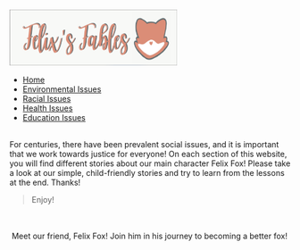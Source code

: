 
<html>
    <head>
        <title>My Great Game</title>
    <link rel="stylesheet" href="css/style.css">
    </head>
    <body style="margin:20px;"> 
    <div>
        <img src="foxlogo.png" width = "300" height = "100">
        </div>
      <link rel="stylesheet" href="https://stackpath.bootstrapcdn.com/bootstrap/4.5.0/css/bootstrap.min.css" integrity="sha384-9aIt2nRpC12Uk9gS9baDl411NQApFmC26EwAOH8WgZl5MYYxFfc+NcPb1dKGj7Sk" crossorigin="anonymous">

<div>
    <nav class="navbar navbar-light" style="background-color: #E88873;">
  <!-- Navbar content -->
</nav>
    <ul class="nav nav-pills">
  <li class="nav-item">
    <a class="nav-link" href="/home.html">Home</a>
      
  </li>
     <li class="nav-item">
    <a class="nav-link" href="/envir1.html">Environmental Issues</a>
    
  </li>
  <li class="nav-item">
    <a class="nav-link" href="/racial.html">Racial Issues</a>
  </li>
  <li class="nav-item">
    <a class="nav-link" href="/health.html">Health Issues</a>
  </li>
  <li class="nav-item">
    <a class="nav-link" href="/edu.html">Education Issues</a>
  </li>
</ul> 
    
</div>


<br>
<div class="alert alert-success" role="alert">
  For centuries, there have been prevalent social issues, and it is important that we work towards justice for everyone! On each section of this website, you will find different stories about our main character Felix Fox! Please take a look at our simple, child-friendly stories and try to learn from the lessons at the end. Thanks!
</div>  
  <blockquote class="blockquote text-center"> Enjoy! </blockquote>

<br>
<br>
<div>
 Meet our friend, Felix Fox! Join him in his journey to becoming a better fox! 
</div>

<br>
   </body>
</html>

